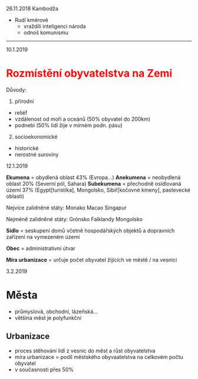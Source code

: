 26.11.2018
Kambodža
- Rudí kmérové
  - vraždili inteligenci národa
  - odnoš komunismu
---
10.1.2019

# <font color="red"> __Rozmístění obyvatelstva na Zemi__ </font>

Důvody:
1. přírodní
  - reliéf
  - vzdálenost od moří a oceánů (50% obyvatel do 200km)
  - podnebí (50% lidí žije v mírném podn. pásu)
2. socioekonomické
  - historické
  - nerostné suroviny

12.1.2019

__Ekumena__ = obydlená oblast 43% (Evropa...)
__Anekumena__ = neobydlená oblast 20% (Severní pól, Sahara)
__Subekumena__ = přechodně osídlovaná území 37% (Egypt[turistika], Mongolsko, Sibiř[kočovné kmeny], pastevecké oblasti)

Nejvíce zalidněné státy:
  Monako
  Macao
  Singapur

Nejméně zalidněné státy:
  Grónsko
  Falklandy
  Mongolsko

__Sídlo__ = seskupení domů včetně hospodářských objektů a dopravních zařízení na vymezeném území

__Obec__ = administrativní útvar

__Míra urbanizace__ = určuje počet obyvatel žijících ve městě / na vesnici

3.2.2019

# __Města__
- průmyslová, obchodní, lázeňská...
- většina měst je polyfunkční

## Urbanizace
- proces stěhování lidí z vesnic do měst a růst obyvatelstva
- míra urbanizace = podíl městského obyvaatelstva na celkovém počtu obyvatel
- v současnosti přes 50%
